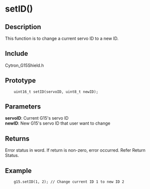# setID() #

## Description ##
This function is to change a current servo ID to a new ID.

## Include ##
Cytron_G15Shield.h

## Prototype ##
		uint16_t setID(servoID, uint8_t newID);

## Parameters ##
**servoID**: Current G15's servo ID<br/>
**newID**: New G15's servo ID that user want to change

## Returns ##
Error status in word. If return is non-zero, error occurred. Refer Return Status.

## Example ##
		g15.setID(1, 2); // Change current ID 1 to new ID 2
